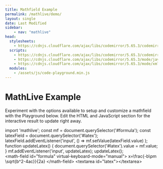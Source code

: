 ```yaml
---
title: Mathfield Example
permalink: /mathlive/demo/
layout: single
date: Last Modified
sidebar:
    - nav: "mathlive"
head:
  stylesheets:
    - https://cdnjs.cloudflare.com/ajax/libs/codemirror/5.65.3/codemirror.min.css
  scripts:
    - https://cdnjs.cloudflare.com/ajax/libs/codemirror/5.65.3/codemirror.min.js
    - https://cdnjs.cloudflare.com/ajax/libs/codemirror/5.65.3/mode/javascript/javascript.min.js
    - https://cdnjs.cloudflare.com/ajax/libs/codemirror/5.65.3/mode/xml/xml.min.js
  modules:
    - /assets/js/code-playground.min.js
---
```

<script>
    moduleMap = {
        mathlive: "//unpkg.com/mathlive?module",
        "html-to-image": "///assets/js/html-to-image.js",
    };
</script>

# MathLive Example

Experiment with the options available to setup and customize a 
mathfield with the Playground below. Edit the HTML and JavaScript section for the interactive result to update right away.

<!-- htmlmin:ignore -->
<code-playground layout="stack">
    <style slot="style">
      .output {
        padding: 16px;
      }
      .output textarea {
        color: var(--ui-color);
        background: var(--ui-background);
      }
      .output:focus-within {
        outline: none;
      }
      .output math-field, #latex {
        border-radius: 4px;
        border: var(--ui-border);
        padding: 8px;
      }
      .output math-field { font-size: 24px; } 
      .output math-field:focus-within {
        outline: Highlight auto 1px;
        outline: -webkit-focus-ring-color auto 1px
      }
      #latex {
        margin-top: 1em;
        font-family: 'IBM Plex Mono', 'Fira Code', 'Source Code Pro',   monospace;
      }
    </style>
    <div slot="javascript">import 'mathlive';
const mf = document.querySelector('#formula');
const latexField = document.querySelector('#latex');
latexField.addEventListener('input', () => 
  mf.setValue(latexField.value)
);
function updateLatex() {
  document.querySelector('#latex').value = mf.value;
}
mf.addEventListener('input', updateLatex);
updateLatex();</div>
    <div slot="html">
&lt;math-field id="formula" virtual-keyboard-mode="manual"&gt;
    x=\frac{-b\pm \sqrt{b^2-4ac}}{2a}
&lt;/math-field&gt;
&lt;textarea id="latex"&gt;&lt;/textarea&gt;</div>
</code-playground>
<!-- htmlmin:ignore -->
